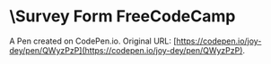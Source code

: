 # \Survey Form FreeCodeCamp

A Pen created on CodePen.io. Original URL: [https://codepen.io/joy-dey/pen/QWyzPzP](https://codepen.io/joy-dey/pen/QWyzPzP).


